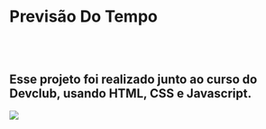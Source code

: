<h1> Previsão Do Tempo </h1>
<br>
<br>
<h2> Esse projeto foi realizado junto ao curso do Devclub, usando HTML, CSS e Javascript. </h2>

<img src="https://github.com/jonathanlima79/Previs-o-do-Tempo/blob/main/Desafio%20Previs%C3%A3o%20do%20Tempo.png?raw=true" />
